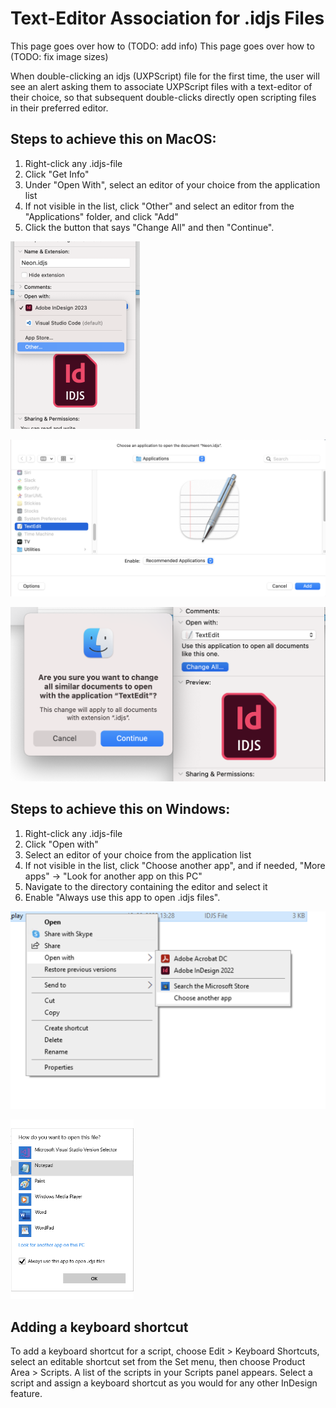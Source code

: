 # Text-Editor Association for .idjs Files

This page goes over how to (TODO: add info)
This page goes over how to (TODO: fix image sizes)

When double-clicking an idjs (UXPScript) file for the first time, the user will see an alert asking them to associate UXPScript files with a text-editor of their choice, so that subsequent double-clicks directly open scripting files in their preferred editor.

## Steps to achieve this on MacOS:

1. Right-click any .idjs-file
2. Click "Get Info"
3. Under "Open With",  select an editor of your choice from the application list 
4. If not visible in the list, click "Other" and select an editor from the "Applications" folder, and click "Add"
5. Click the button that says "Change All" and then "Continue".

![Mac Text-Editor Association for .idjs Files](1.png)

![Mac Text-Editor Association for .idjs Files](2.png)

![Mac Text-Editor Association for .idjs Files](3.png)

## Steps to achieve this on Windows:

1. Right-click any .idjs-file
2. Click "Open with"
3. Select an editor of your choice from the application list 
4. If not visible in the list, click "Choose another app", and if needed, "More apps" → "Look for another app on this PC" 
5. Navigate to the directory containing the editor and select it
6. Enable "Always use this app to open .idjs files".

![Windows Text-Editor Association for .idjs Files](4.png)

![Windows Text-Editor Association for .idjs Files](5.png)

## Adding a keyboard shortcut

To add a keyboard shortcut for a script, choose Edit > Keyboard Shortcuts, select an editable shortcut set from the Set menu, then choose Product Area > Scripts. A list of the scripts in your Scripts panel appears. Select a script and assign a keyboard shortcut as you would for any other InDesign feature.